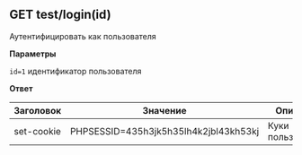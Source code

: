## GET test/login(id)

Аутентифицировать как пользователя

__Параметры__
 
```id=1``` идентификатор пользователя 

__Ответ__

|Заголовок   |Значение                              |Описание
|------------|--------------------------------------|--------
|set-cookie  |PHPSESSID=435h3jk5h35lh4k2jbl43kh53kj | Куки пользователя
